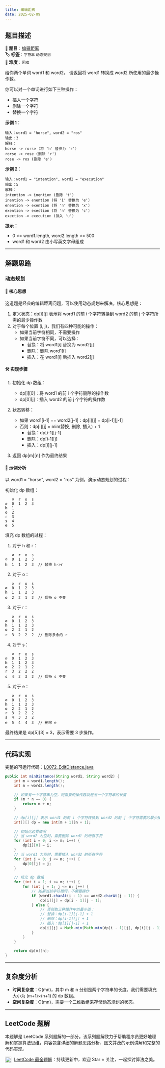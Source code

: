 ```yaml
---
title: 编辑距离
date: 2025-02-09
---
```


## 题目描述

**🔗 题目**：[编辑距离](https://leetcode.cn/problems/edit-distance/)  
**🏷️ 标签**：`字符串` `动态规划`  
**🔴 难度**：`困难`  

给你两个单词 word1 和 word2， 请返回将 word1 转换成 word2 所使用的最少操作数。

你可以对一个单词进行如下三种操作：
- 插入一个字符
- 删除一个字符
- 替换一个字符

**示例 1：**
```
输入：word1 = "horse", word2 = "ros"
输出：3
解释：
horse -> rorse (将 'h' 替换为 'r')
rorse -> rose (删除 'r')
rose -> ros (删除 'e')
```

**示例 2：**
```
输入：word1 = "intention", word2 = "execution"
输出：5
解释：
intention -> inention (删除 't')
inention -> enention (将 'i' 替换为 'e')
enention -> exention (将 'n' 替换为 'x')
exention -> exection (将 'n' 替换为 'c')
exection -> execution (插入 'u')
```

**提示：**
- 0 <= word1.length, word2.length <= 500
- word1 和 word2 由小写英文字母组成

---

## 解题思路
### 动态规划

#### 📝 核心思想
这道题是经典的编辑距离问题，可以使用动态规划来解决。核心思想是：
1. 定义状态：dp[i][j] 表示将 word1 的前 i 个字符转换到 word2 的前 j 个字符所需的最少操作数
2. 对于每个位置 (i, j)，我们有四种可能的操作：
   - 如果当前字符相同，不需要操作
   - 如果当前字符不同，可以选择：
     * 替换：将 word1[i] 替换为 word2[j]
     * 删除：删除 word1[i]
     * 插入：在 word1[i] 后插入 word2[j]

#### 🛠️ 实现步骤
1. 初始化 dp 数组：
   - dp[i][0]：将 word1 的前 i 个字符删除的操作数
   - dp[0][j]：插入 word2 的前 j 个字符的操作数

2. 状态转移：
   - 如果 word1[i-1] == word2[j-1]：dp[i][j] = dp[i-1][j-1]
   - 否则：dp[i][j] = min(替换, 删除, 插入) + 1
     * 替换：dp[i-1][j-1]
     * 删除：dp[i-1][j]
     * 插入：dp[i][j-1]

3. 返回 dp[m][n] 作为最终结果

#### 🧩 示例分析
以 word1 = "horse", word2 = "ros" 为例，演示动态规划的过程：

初始化 dp 数组：
```
   ∅  r  o  s
∅  0  1  2  3
h  1
o  2
r  3
s  4
e  5
```

填充 dp 数组的过程：

1. 对于 h 和 r：
```
   ∅  r  o  s
∅  0  1  2  3
h  1  1  2  3  // 替换 h->r
```

2. 对于 o：
```
   ∅  r  o  s
∅  0  1  2  3
h  1  1  2  3
o  2  2  1  2  // 保持 o 不变
```

3. 对于 r：
```
   ∅  r  o  s
∅  0  1  2  3
h  1  1  2  3
o  2  2  1  2
r  3  2  2  2  // 删除多余的 r
```

4. 对于 s：
```
   ∅  r  o  s
∅  0  1  2  3
h  1  1  2  3
o  2  2  1  2
r  3  2  2  2
s  4  3  3  2  // 保持 s 不变
```

5. 对于 e：
```
   ∅  r  o  s
∅  0  1  2  3
h  1  1  2  3
o  2  2  1  2
r  3  2  2  2
s  4  3  3  2
e  5  4  4  3  // 删除 e
```

最终结果是 dp[5][3] = 3，表示需要 3 步操作。

---

## 代码实现

完整的可运行代码：[L0072_EditDistance.java](../src/main/java/L0072_EditDistance.java)

```java
public int minDistance(String word1, String word2) {
    int m = word1.length();
    int n = word2.length();
    
    // 如果有一个字符串为空，则需要的操作数就是另一个字符串的长度
    if (m * n == 0) {
        return m + n;
    }
    
    // dp[i][j] 表示 word1 的前 i 个字符转换到 word2 的前 j 个字符需要的最少操作数
    int[][] dp = new int[m + 1][n + 1];
    
    // 初始化边界情况
    // 当 word2 为空时，需要删除 word1 的所有字符
    for (int i = 0; i <= m; i++) {
        dp[i][0] = i;
    }
    // 当 word1 为空时，需要插入 word2 的所有字符
    for (int j = 0; j <= n; j++) {
        dp[0][j] = j;
    }
    
    // 填充 dp 数组
    for (int i = 1; i <= m; i++) {
        for (int j = 1; j <= n; j++) {
            // 如果当前字符相同，不需要操作
            if (word1.charAt(i - 1) == word2.charAt(j - 1)) {
                dp[i][j] = dp[i - 1][j - 1];
            } else {
                // 否则取三种操作中的最小值：
                // 替换：dp[i-1][j-1] + 1
                // 删除：dp[i-1][j] + 1
                // 插入：dp[i][j-1] + 1
                dp[i][j] = Math.min(Math.min(dp[i - 1][j], dp[i][j - 1]), dp[i - 1][j - 1]) + 1;
            }
        }
    }
    
    return dp[m][n];
}
```

---

## 复杂度分析

- **时间复杂度**：O(mn)，其中 m 和 n 分别是两个字符串的长度。我们需要填充大小为 (m+1)×(n+1) 的 dp 数组。
- **空间复杂度**：O(mn)，需要一个二维数组来存储动态规划的状态。

---

## LeetCode 题解

本题解是 LeetCode 系列题解的一部分。该系列题解致力于帮助程序员更好地理解和掌握算法思维，内容包含详细的解题思路分析、图文并茂的示例讲解和完整的代码实现。

<img src="https://github.githubassets.com/images/modules/logos_page/GitHub-Mark.png" alt="GitHub" width="20" style="vertical-align: middle; margin-right: 5px"> [LeetCode 最全题解](https://github.com/LjyYano/LeetCode)：持续更新中，欢迎 Star ⭐️ 关注，一起探讨算法之美。 